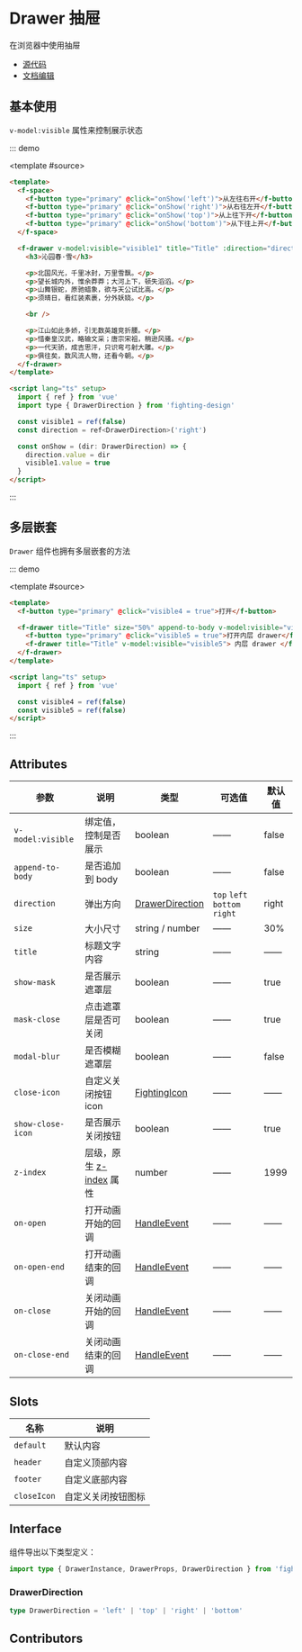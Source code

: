 # Drawer 抽屉

在浏览器中使用抽屉

- [源代码](https://github.com/FightingDesign/fighting-design/tree/master/packages/fighting-design/drawer)
- [文档编辑](https://github.com/FightingDesign/fighting-design/blob/master/docs/docs/components/drawer.md)

## 基本使用

`v-model:visible` 属性来控制展示状态

::: demo

<template #source>
<demo1-vue />
</template>

```html
<template>
  <f-space>
    <f-button type="primary" @click="onShow('left')">从左往右开</f-button>
    <f-button type="primary" @click="onShow('right')">从右往左开</f-button>
    <f-button type="primary" @click="onShow('top')">从上往下开</f-button>
    <f-button type="primary" @click="onShow('bottom')">从下往上开</f-button>
  </f-space>

  <f-drawer v-model:visible="visible1" title="Title" :direction="direction">
    <h3>沁园春·雪</h3>

    <p>北国风光，千里冰封，万里雪飘。</p>
    <p>望长城内外，惟余莽莽；大河上下，顿失滔滔。</p>
    <p>山舞银蛇，原驰蜡象，欲与天公试比高。</p>
    <p>须晴日，看红装素裹，分外妖娆。</p>

    <br />

    <p>江山如此多娇，引无数英雄竞折腰。</p>
    <p>惜秦皇汉武，略输文采；唐宗宋祖，稍逊风骚。</p>
    <p>一代天骄，成吉思汗，只识弯弓射大雕。</p>
    <p>俱往矣，数风流人物，还看今朝。</p>
  </f-drawer>
</template>

<script lang="ts" setup>
  import { ref } from 'vue'
  import type { DrawerDirection } from 'fighting-design'

  const visible1 = ref(false)
  const direction = ref<DrawerDirection>('right')

  const onShow = (dir: DrawerDirection) => {
    direction.value = dir
    visible1.value = true
  }
</script>
```

:::

## 多层嵌套

`Drawer` 组件也拥有多层嵌套的方法

::: demo

<template #source>
<demo2-vue />
</template>

```html
<template>
  <f-button type="primary" @click="visible4 = true">打开</f-button>

  <f-drawer title="Title" size="50%" append-to-body v-model:visible="visible4">
    <f-button type="primary" @click="visible5 = true">打开内层 drawer</f-button>
    <f-drawer title="Title" v-model:visible="visible5"> 内层 drawer </f-drawer>
  </f-drawer>
</template>

<script lang="ts" setup>
  import { ref } from 'vue'

  const visible4 = ref(false)
  const visible5 = ref(false)
</script>
```

:::

## Attributes

| 参数              | 说明                                                                                | 类型                                                               | 可选值                        | 默认值 |
| ----------------- | ----------------------------------------------------------------------------------- | ------------------------------------------------------------------ | ----------------------------- | ------ |
| `v-model:visible` | 绑定值，控制是否展示                                                                | boolean                                                            | ——                            | false  |
| `append-to-body`  | 是否追加到 body                                                                     | boolean                                                            | ——                            | false  |
| `direction`       | 弹出方向                                                                            | <a href="#drawerdirection">DrawerDirection</a>                     | `top` `left` `bottom` `right` | right  |
| `size`            | 大小尺寸                                                                            | string / number                                                    | ——                            | 30%    |
| `title`           | 标题文字内容                                                                        | string                                                             | ——                            | ——     |
| `show-mask`       | 是否展示遮罩层                                                                      | boolean                                                            | ——                            | true   |
| `mask-close`      | 点击遮罩层是否可关闭                                                                | boolean                                                            | ——                            | true   |
| `modal-blur`      | 是否模糊遮罩层                                                                      | boolean                                                            | ——                            | false  |
| `close-icon`      | 自定义关闭按钮 icon                                                                 | <a href="/components/interface.html#fightingicon">FightingIcon</a> | ——                            | ——     |
| `show-close-icon` | 是否展示关闭按钮                                                                    | boolean                                                            | ——                            | true   |
| `z-index`         | 层级，原生 [z-index](https://developer.mozilla.org/zh-CN/docs/Web/CSS/z-index) 属性 | number                                                             | ——                            | 1999   |
| `on-open`         | 打开动画开始的回调                                                                  | <a href="/components/interface.html#handleevent">HandleEvent</a>   | ——                            | ——     |
| `on-open-end`     | 打开动画结束的回调                                                                  | <a href="/components/interface.html#handleevent">HandleEvent</a>   | ——                            | ——     |
| `on-close`        | 关闭动画开始的回调                                                                  | <a href="/components/interface.html#handleevent">HandleEvent</a>   | ——                            | ——     |
| `on-close-end`    | 关闭动画结束的回调                                                                  | <a href="/components/interface.html#handleevent">HandleEvent</a>   | ——                            | ——     |

## Slots

| 名称        | 说明               |
| ----------- | ------------------ |
| `default`   | 默认内容           |
| `header`    | 自定义顶部内容     |
| `footer`    | 自定义底部内容     |
| `closeIcon` | 自定义关闭按钮图标 |

## Interface

组件导出以下类型定义：

```ts
import type { DrawerInstance, DrawerProps, DrawerDirection } from 'fighting-design'
```

### DrawerDirection

```ts
type DrawerDirection = 'left' | 'top' | 'right' | 'bottom'
```

## Contributors

<a href="https://github.com/Tyh2001" target="_blank">
  <f-avatar round src="https://avatars.githubusercontent.com/u/73180970?v=4" />
</a>

<a href="https://github.com/wang-zhixin" target="_blank">
  <f-avatar round src="https://avatars.githubusercontent.com/u/50623519?v=4" />
</a>

<script setup lang="ts">
  import demo1Vue from './_demos/drawer/demo1.vue'
  import demo2Vue from './_demos/drawer/demo2.vue'
</script>
